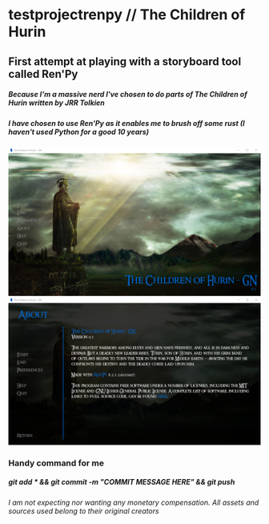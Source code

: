 # testprojectrenpy // The Children of Hurin
## First attempt at playing with a storyboard tool called Ren'Py
##### Because I'm a massive nerd I've chosen to do parts of The Children of Hurin written by JRR Tolkien
##### I have chosen to use Ren'Py as it enables me to brush off some rust (I haven't used Python for a good 10 years)


![img.png](img.png)
![img_1.png](img_1.png)


### Handy command for me 
##### git add * && git commit -m "COMMIT MESSAGE HERE" && git push
###### I am not expecting nor wanting any monetary compensation. All assets and sources used belong to their original creators